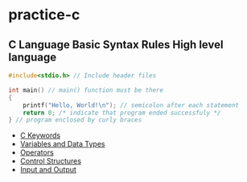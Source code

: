 # practice-c

## C Language Basic Syntax Rules High level language
```c
#include<stdio.h> // Include header files

int main() // main() function must be there
{ 
	printf("Hello, World!\n"); // semicolon after each statement
	return 0; /* indicate that program ended successfuly */
} // program enclosed by curly braces
```

- [C Keywords]()
- [Variables and Data Types](https://github.com/zelhajou/practice-c/tree/main/Basic%20%26%20Syntax/Variables%20and%20Data%20Types)
- [Operators](https://github.com/zelhajou/practice-c/blob/main/Basic%20%26%20Syntax/Operators/Operators.md)
- [Control Structures](https://github.com/zelhajou/practice-c/tree/main/Basic%20%26%20Syntax/Control%20Structures)
- [Input and Output](https://github.com/zelhajou/practice-c/tree/main/Basic%20%26%20Syntax/Input%20and%20Output)
